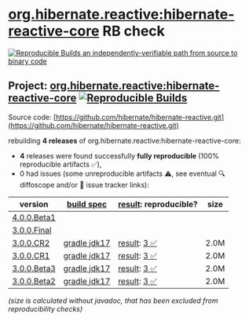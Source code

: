 [org.hibernate.reactive:hibernate-reactive-core](https://central.sonatype.com/artifact/org.hibernate.reactive/hibernate-reactive-core/versions) RB check
=======

[![Reproducible Builds](https://reproducible-builds.org/images/logos/rb.svg) an independently-verifiable path from source to binary code](https://reproducible-builds.org/)

## Project: [org.hibernate.reactive:hibernate-reactive-core](https://central.sonatype.com/artifact/org.hibernate.reactive/hibernate-reactive-core/versions) [![Reproducible Builds](https://img.shields.io/endpoint?url=https://raw.githubusercontent.com/jvm-repo-rebuild/reproducible-central/master/content/org/hibernate/reactive/hibernate-reactive/badge.json)](https://github.com/jvm-repo-rebuild/reproducible-central/blob/master/content/org/hibernate/reactive/hibernate-reactive/README.md)

Source code: [https://github.com/hibernate/hibernate-reactive.git](https://github.com/hibernate/hibernate-reactive.git)

rebuilding **4 releases** of org.hibernate.reactive:hibernate-reactive-core:
- **4** releases were found successfully **fully reproducible** (100% reproducible artifacts :white_check_mark:),
- 0 had issues (some unreproducible artifacts :warning:, see eventual :mag: diffoscope and/or :memo: issue tracker links):

| version | [build spec](/BUILDSPEC.md) | [result](https://reproducible-builds.org/docs/jvm/): reproducible? | size |
| -- | --------- | ------ | -- |
| [4.0.0.Beta1](https://central.sonatype.com/artifact/org.hibernate.reactive/hibernate-reactive-core/4.0.0.Beta1/pom) | | | |
| [3.0.0.Final](https://central.sonatype.com/artifact/org.hibernate.reactive/hibernate-reactive-core/3.0.0.Final/pom) | | | |
| [3.0.0.CR2](https://central.sonatype.com/artifact/org.hibernate.reactive/hibernate-reactive-core/3.0.0.CR2/pom) | [gradle jdk17](hibernate-reactive-3.0.0.CR2.buildspec) | [result](hibernate-reactive-core-3.0.0.CR2.buildinfo): [3 :white_check_mark: ](hibernate-reactive-core-3.0.0.CR2.buildcompare) | 2.0M |
| [3.0.0.CR1](https://central.sonatype.com/artifact/org.hibernate.reactive/hibernate-reactive-core/3.0.0.CR1/pom) | [gradle jdk17](hibernate-reactive-3.0.0.CR1.buildspec) | [result](hibernate-reactive-core-3.0.0.CR1.buildinfo): [3 :white_check_mark: ](hibernate-reactive-core-3.0.0.CR1.buildcompare) | 2.0M |
| [3.0.0.Beta3](https://central.sonatype.com/artifact/org.hibernate.reactive/hibernate-reactive-core/3.0.0.Beta3/pom) | [gradle jdk17](hibernate-reactive-3.0.0.Beta3.buildspec) | [result](hibernate-reactive-core-3.0.0.Beta3.buildinfo): [3 :white_check_mark: ](hibernate-reactive-core-3.0.0.Beta3.buildcompare) | 2.0M |
| [3.0.0.Beta2](https://central.sonatype.com/artifact/org.hibernate.reactive/hibernate-reactive-core/3.0.0.Beta2/pom) | [gradle jdk17](hibernate-reactive-3.0.0.Beta2.buildspec) | [result](hibernate-reactive-3.0.0.Beta2.buildinfo): [3 :white_check_mark: ](hibernate-reactive-3.0.0.Beta2.buildcompare) | 2.0M |

<i>(size is calculated without javadoc, that has been excluded from reproducibility checks)</i>

